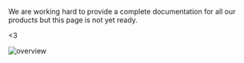 


We are working hard to provide a complete documentation for all our products but this page is not yet ready.

<3


![overview](/assets/feat.svg)



